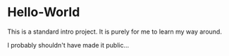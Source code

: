 Hello-World
===========

This is a standard intro project.
It is purely for me to learn my way around.

I probably shouldn't have made it public...
